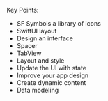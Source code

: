 Key Points:

- SF Symbols a library of icons
- SwiftUI layout
- Design an interface
- Spacer
- TabView
- Layout and style
- Update the UI with state
- Improve your app design
- Create dynamic content
- Data modeling
